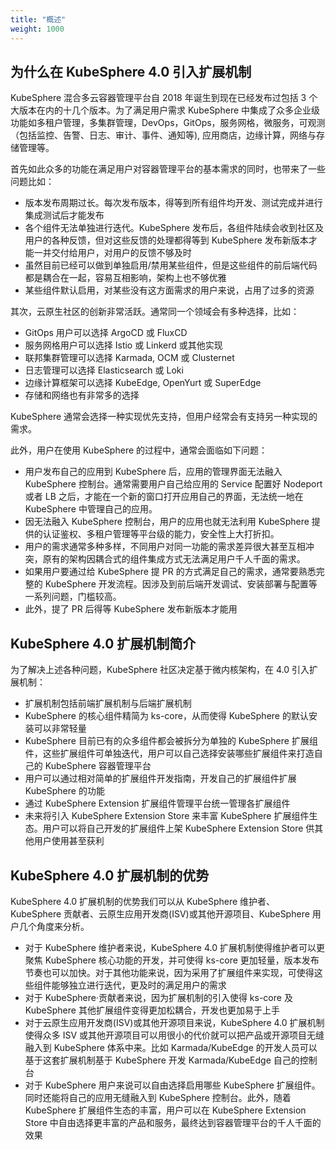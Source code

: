 ```yaml
---
title: "概述"
weight: 1000
---
```


## 为什么在 KubeSphere 4.0 引入扩展机制

KubeSphere 混合多云容器管理平台自 2018 年诞生到现在已经发布过包括 3 个大版本在内的十几个版本。为了满足用户需求 KubeSphere 中集成了众多企业级功能如多租户管理，多集群管理，DevOps，GitOps，服务网格，微服务，可观测（包括监控、告警、日志、审计、事件、通知等), 应用商店，边缘计算，网络与存储管理等。

首先如此众多的功能在满足用户对容器管理平台的基本需求的同时，也带来了一些问题比如：

- 版本发布周期过长。每次发布版本，得等到所有组件均开发、测试完成并进行集成测试后才能发布
- 各个组件无法单独进行迭代。KubeSphere 发布后，各组件陆续会收到社区及用户的各种反馈，但对这些反馈的处理都得等到 KubeSphere 发布新版本才能一并交付给用户，对用户的反馈不够及时
- 虽然目前已经可以做到单独启用/禁用某些组件，但是这些组件的前后端代码都是耦合在一起，容易互相影响，架构上也不够优雅
- 某些组件默认启用，对某些没有这方面需求的用户来说，占用了过多的资源

其次，云原生社区的创新非常活跃。通常同一个领域会有多种选择，比如：

- GitOps 用户可以选择 ArgoCD 或 FluxCD
- 服务网格用户可以选择 Istio 或 Linkerd 或其他实现
- 联邦集群管理可以选择 Karmada, OCM 或 Clusternet
- 日志管理可以选择 Elasticsearch 或 Loki
- 边缘计算框架可以选择 KubeEdge, OpenYurt 或 SuperEdge
- 存储和网络也有非常多的选择

KubeSphere 通常会选择一种实现优先支持，但用户经常会有支持另一种实现的需求。

此外，用户在使用 KubeSphere 的过程中，通常会面临如下问题：

- 用户发布自己的应用到 KubeSphere 后，应用的管理界面无法融入 KubeSphere 控制台。通常需要用户自己给应用的 Service 配置好 Nodeport 或者 LB 之后，才能在一个新的窗口打开应用自己的界面，无法统一地在 KubeSphere 中管理自己的应用。
- 因无法融入 KubeSphere 控制台，用户的应用也就无法利用 KubeSphere 提供的认证鉴权、多租户管理等平台级的能力，安全性上大打折扣。
- 用户的需求通常多种多样，不同用户对同一功能的需求差异很大甚至互相冲突，原有的架构因耦合式的组件集成方式无法满足用户千人千面的需求。
- 如果用户要通过给 KubeSphere 提 PR 的方式满足自己的需求，通常要熟悉完整的 KubeSphere 开发流程。因涉及到前后端开发调试、安装部署与配置等一系列问题，门槛较高。
- 此外，提了 PR 后得等 KubeSphere 发布新版本才能用

## KubeSphere 4.0 扩展机制简介

为了解决上述各种问题，KubeSphere 社区决定基于微内核架构，在 4.0 引入扩展机制：

- 扩展机制包括前端扩展机制与后端扩展机制
- KubeSphere 的核心组件精简为 ks-core，从而使得 KubeSphere 的默认安装可以非常轻量
- KubeSphere 目前已有的众多组件都会被拆分为单独的 KubeSphere 扩展组件，这些扩展组件可单独迭代，用户可以自己选择安装哪些扩展组件来打造自己的 KubeSphere 容器管理平台
- 用户可以通过相对简单的扩展组件开发指南，开发自己的扩展组件扩展 KubeSphere 的功能
- 通过 KubeSphere Extension 扩展组件管理平台统一管理各扩展组件
- 未来将引入 KubeSphere Extension Store 来丰富 KubeSphere 扩展组件生态。用户可以将自己开发的扩展组件上架 KubeSphere Extension Store 供其他用户使用甚至获利

## KubeSphere 4.0 扩展机制的优势

KubeSphere 4.0 扩展机制的优势我们可以从 KubeSphere 维护者、KubeSphere 贡献者、云原生应用开发商(ISV)或其他开源项目、KubeSphere 用户几个角度来分析。

- 对于 KubeSphere 维护者来说，KubeSphere 4.0 扩展机制使得维护者可以更聚焦 KubeSphere 核心功能的开发，并可使得 ks-core 更加轻量，版本发布节奏也可以加快。对于其他功能来说，因为采用了扩展组件来实现，可使得这些组件能够独立进行迭代，更及时的满足用户的需求
- 对于 KubeSphere·贡献者来说，因为扩展机制的引入使得 ks-core 及 KubeSphere 其他扩展组件变得更加松耦合，开发也更加易于上手
- 对于云原生应用开发商(ISV)或其他开源项目来说，KubeSphere 4.0 扩展机制使得众多 ISV 或其他开源项目可以用很小的代价就可以把产品或开源项目无缝融入到 KubeSphere 体系中来。比如 Karmada/KubeEdge 的开发人员可以基于这套扩展机制基于 KubeSphere 开发 Karmada/KubeEdge 自己的控制台
- 对于 KubeSphere 用户来说可以自由选择启用哪些 KubeSphere 扩展组件。同时还能将自己的应用无缝融入到 KubeSphere 控制台。此外，随着 KubeSphere 扩展组件生态的丰富，用户可以在 KubeSphere Extension Store 中自由选择更丰富的产品和服务，最终达到容器管理平台的千人千面的效果
